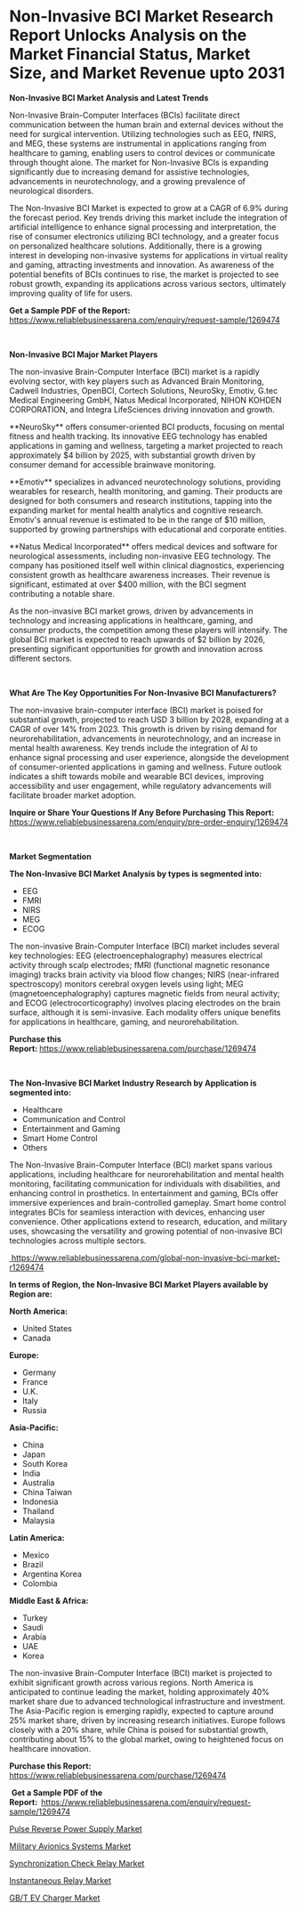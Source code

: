 <p><h1>Non-Invasive BCI Market Research Report Unlocks Analysis on the Market Financial Status, Market Size, and Market Revenue upto 2031</h1></p><p><strong>Non-Invasive BCI Market Analysis and Latest Trends</strong></p>
<p><p>Non-Invasive Brain-Computer Interfaces (BCIs) facilitate direct communication between the human brain and external devices without the need for surgical intervention. Utilizing technologies such as EEG, fNIRS, and MEG, these systems are instrumental in applications ranging from healthcare to gaming, enabling users to control devices or communicate through thought alone. The market for Non-Invasive BCIs is expanding significantly due to increasing demand for assistive technologies, advancements in neurotechnology, and a growing prevalence of neurological disorders.</p><p>The Non-Invasive BCI Market is expected to grow at a CAGR of 6.9% during the forecast period. Key trends driving this market include the integration of artificial intelligence to enhance signal processing and interpretation, the rise of consumer electronics utilizing BCI technology, and a greater focus on personalized healthcare solutions. Additionally, there is a growing interest in developing non-invasive systems for applications in virtual reality and gaming, attracting investments and innovation. As awareness of the potential benefits of BCIs continues to rise, the market is projected to see robust growth, expanding its applications across various sectors, ultimately improving quality of life for users.</p></p>
<p><strong>Get a Sample PDF of the Report:&nbsp;</strong> <a href="https://www.reliablebusinessarena.com/enquiry/request-sample/1269474?utm_campaign=1284&utm_medium=2&utm_source=Github&utm_content=ia&utm_term=30092024&utm_id=non-invasive-bci">https://www.reliablebusinessarena.com/enquiry/request-sample/1269474</a></p>
<p>&nbsp;</p>
<p><strong>Non-Invasive BCI Major Market Players</strong></p>
<p><p>The non-invasive Brain-Computer Interface (BCI) market is a rapidly evolving sector, with key players such as Advanced Brain Monitoring, Cadwell Industries, OpenBCI, Cortech Solutions, NeuroSky, Emotiv, G.tec Medical Engineering GmbH, Natus Medical Incorporated, NIHON KOHDEN CORPORATION, and Integra LifeSciences driving innovation and growth.</p><p>**NeuroSky** offers consumer-oriented BCI products, focusing on mental fitness and health tracking. Its innovative EEG technology has enabled applications in gaming and wellness, targeting a market projected to reach approximately $4 billion by 2025, with substantial growth driven by consumer demand for accessible brainwave monitoring.</p><p>**Emotiv** specializes in advanced neurotechnology solutions, providing wearables for research, health monitoring, and gaming. Their products are designed for both consumers and research institutions, tapping into the expanding market for mental health analytics and cognitive research. Emotiv's annual revenue is estimated to be in the range of $10 million, supported by growing partnerships with educational and corporate entities.</p><p>**Natus Medical Incorporated** offers medical devices and software for neurological assessments, including non-invasive EEG technology. The company has positioned itself well within clinical diagnostics, experiencing consistent growth as healthcare awareness increases. Their revenue is significant, estimated at over $400 million, with the BCI segment contributing a notable share.</p><p>As the non-invasive BCI market grows, driven by advancements in technology and increasing applications in healthcare, gaming, and consumer products, the competition among these players will intensify. The global BCI market is expected to reach upwards of $2 billion by 2026, presenting significant opportunities for growth and innovation across different sectors.</p></p>
<p>&nbsp;</p>
<p><strong>What Are The Key Opportunities For Non-Invasive BCI Manufacturers?</strong></p>
<p><p>The non-invasive brain-computer interface (BCI) market is poised for substantial growth, projected to reach USD 3 billion by 2028, expanding at a CAGR of over 14% from 2023. This growth is driven by rising demand for neurorehabilitation, advancements in neurotechnology, and an increase in mental health awareness. Key trends include the integration of AI to enhance signal processing and user experience, alongside the development of consumer-oriented applications in gaming and wellness. Future outlook indicates a shift towards mobile and wearable BCI devices, improving accessibility and user engagement, while regulatory advancements will facilitate broader market adoption.</p></p>
<p><strong>Inquire or Share Your Questions If Any Before Purchasing This Report:</strong> <a href="https://www.reliablebusinessarena.com/enquiry/pre-order-enquiry/1269474?utm_campaign=1284&utm_medium=2&utm_source=Github&utm_content=ia&utm_term=30092024&utm_id=non-invasive-bci">https://www.reliablebusinessarena.com/enquiry/pre-order-enquiry/1269474</a></p>
<p>&nbsp;</p>
<p><strong>Market Segmentation</strong></p>
<p><strong>The Non-Invasive BCI Market Analysis by types is segmented into:</strong></p>
<p><ul><li>EEG</li><li>FMRI</li><li>NIRS</li><li>MEG</li><li>ECOG</li></ul></p>
<p><p>The non-invasive Brain-Computer Interface (BCI) market includes several key technologies: EEG (electroencephalography) measures electrical activity through scalp electrodes; fMRI (functional magnetic resonance imaging) tracks brain activity via blood flow changes; NIRS (near-infrared spectroscopy) monitors cerebral oxygen levels using light; MEG (magnetoencephalography) captures magnetic fields from neural activity; and ECOG (electrocorticography) involves placing electrodes on the brain surface, although it is semi-invasive. Each modality offers unique benefits for applications in healthcare, gaming, and neurorehabilitation.</p></p>
<p><strong>Purchase this Report:&nbsp;</strong><a href="https://www.reliablebusinessarena.com/purchase/1269474?utm_campaign=1284&utm_medium=2&utm_source=Github&utm_content=ia&utm_term=30092024&utm_id=non-invasive-bci">https://www.reliablebusinessarena.com/purchase/1269474</a></p>
<p>&nbsp;</p>
<p><strong>The Non-Invasive BCI Market Industry Research by Application is segmented into:</strong></p>
<p><ul><li>Healthcare</li><li>Communication and Control</li><li>Entertainment and Gaming</li><li>Smart Home Control</li><li>Others</li></ul></p>
<p><p>The Non-Invasive Brain-Computer Interface (BCI) market spans various applications, including healthcare for neurorehabilitation and mental health monitoring, facilitating communication for individuals with disabilities, and enhancing control in prosthetics. In entertainment and gaming, BCIs offer immersive experiences and brain-controlled gameplay. Smart home control integrates BCIs for seamless interaction with devices, enhancing user convenience. Other applications extend to research, education, and military uses, showcasing the versatility and growing potential of non-invasive BCI technologies across multiple sectors.</p></p>
<p><a href="https://www.reliablebusinessarena.com/global-non-invasive-bci-market-r1269474?utm_campaign=1284&utm_medium=2&utm_source=Github&utm_content=ia&utm_term=30092024&utm_id=non-invasive-bci">&nbsp;https://www.reliablebusinessarena.com/global-non-invasive-bci-market-r1269474</a></p>
<p><strong>In terms of Region, the Non-Invasive BCI Market Players available by Region are:</strong></p>
<p>
    <p> <strong> North America: </strong>
        <ul>
            <li>United States</li>
            <li>Canada</li>
        </ul>
        </p> 
    <p> <strong> Europe: </strong>
        <ul>
            <li>Germany</li>
            <li>France</li>
            <li>U.K.</li>
            <li>Italy</li>
            <li>Russia</li>
        </ul>
        </p> 
    <p> <strong> Asia-Pacific: </strong>
        <ul>
            <li>China</li>
            <li>Japan</li>
            <li>South Korea</li>
            <li>India</li>
            <li>Australia</li>
            <li>China Taiwan</li>
            <li>Indonesia</li>
            <li>Thailand</li>
            <li>Malaysia</li>
        </ul>
        </p> 
    <p> <strong> Latin America: </strong>
        <ul>
            <li>Mexico</li>
            <li>Brazil</li>
            <li>Argentina Korea</li>
            <li>Colombia</li>
        </ul>
        </p> 
    <p> <strong> Middle East & Africa: </strong>
        <ul>
            <li>Turkey</li>
            <li>Saudi</li>
            <li>Arabia</li>
            <li>UAE</li>
            <li>Korea</li>
        </ul>
    </p>
    </p>
<p><p>The non-invasive Brain-Computer Interface (BCI) market is projected to exhibit significant growth across various regions. North America is anticipated to continue leading the market, holding approximately 40% market share due to advanced technological infrastructure and investment. The Asia-Pacific region is emerging rapidly, expected to capture around 25% market share, driven by increasing research initiatives. Europe follows closely with a 20% share, while China is poised for substantial growth, contributing about 15% to the global market, owing to heightened focus on healthcare innovation.</p></p>
<p><strong>Purchase this Report: </strong><a href="https://www.reliablebusinessarena.com/purchase/1269474?utm_campaign=1284&utm_medium=2&utm_source=Github&utm_content=ia&utm_term=30092024&utm_id=non-invasive-bci">https://www.reliablebusinessarena.com/purchase/1269474</a></p>
<p>&nbsp;<strong>Get a Sample PDF of the Report:&nbsp;&nbsp;</strong><a href="https://www.reliablebusinessarena.com/enquiry/request-sample/1269474?utm_campaign=1284&utm_medium=2&utm_source=Github&utm_content=ia&utm_term=30092024&utm_id=non-invasive-bci">https://www.reliablebusinessarena.com/enquiry/request-sample/1269474</a></p>
<p><strong></strong></p>
<p><p><a href="https://www.linkedin.com/pulse/pulse-reverse-power-supply-market-forecast-global-trends-vfqwc?utm_campaign=1284&utm_medium=2&utm_source=Github&utm_content=ia&utm_term=30092024&utm_id=non-invasive-bci">Pulse Reverse Power Supply Market</a></p><p><a href="https://issuu.com/reportprime-2/docs/military-avionics-systems-market-si_82fd738ac42177?utm_campaign=1284&utm_medium=2&utm_source=Github&utm_content=ia&utm_term=30092024&utm_id=non-invasive-bci">Military Avionics Systems Market</a></p><p><a href="https://www.linkedin.com/pulse/insights-synchronization-check-relay-industry-market-financial-phijc?utm_campaign=1284&utm_medium=2&utm_source=Github&utm_content=ia&utm_term=30092024&utm_id=non-invasive-bci">Synchronization Check Relay Market</a></p><p><a href="https://www.linkedin.com/pulse/instantaneous-relay-market-trends-growth-outlook-2024-oowkc?utm_campaign=1284&utm_medium=2&utm_source=Github&utm_content=ia&utm_term=30092024&utm_id=non-invasive-bci">Instantaneous Relay Market</a></p><p><a href="https://issuu.com/reportprime-2/docs/gbt-ev-charger-market-size-2030.ppt_e8667fc4f7d9cb?utm_campaign=1284&utm_medium=2&utm_source=Github&utm_content=ia&utm_term=30092024&utm_id=non-invasive-bci">GB/T EV Charger Market</a></p></p>